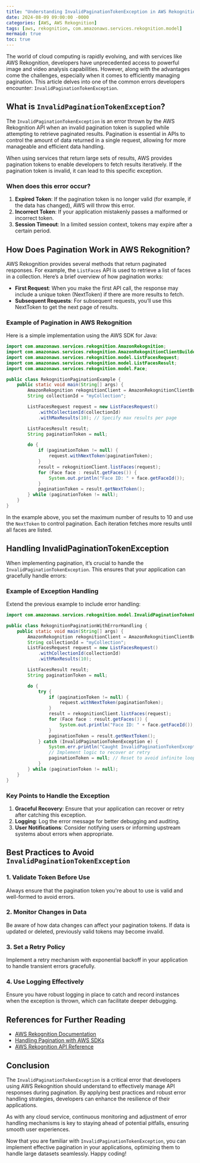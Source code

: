 ```yaml
---
title: "Understanding InvalidPaginationTokenException in AWS Rekognition: A Comprehensive Guide"
date: 2024-08-09 09:00:00 -0000
categories: [AWS, AWS Rekognition]
tags: [aws, rekognition, com.amazonaws.services.rekognition.model]
mermaid: true
toc: true
---
```



The world of cloud computing is rapidly evolving, and with services like AWS Rekognition, developers have unprecedented access to powerful image and video analysis capabilities. However, along with the advantages come the challenges, especially when it comes to efficiently managing pagination. This article delves into one of the common errors developers encounter: `InvalidPaginationTokenException`. 

## What is `InvalidPaginationTokenException`?

The `InvalidPaginationTokenException` is an error thrown by the AWS Rekognition API when an invalid pagination token is supplied while attempting to retrieve paginated results. Pagination is essential in APIs to control the amount of data returned in a single request, allowing for more manageable and efficient data handling.

When using services that return large sets of results, AWS provides pagination tokens to enable developers to fetch results iteratively. If the pagination token is invalid, it can lead to this specific exception.

### When does this error occur?

1. **Expired Token**: If the pagination token is no longer valid (for example, if the data has changed), AWS will throw this error.
2. **Incorrect Token**: If your application mistakenly passes a malformed or incorrect token.
3. **Session Timeout**: In a limited session context, tokens may expire after a certain period.

## How Does Pagination Work in AWS Rekognition?

AWS Rekognition provides several methods that return paginated responses. For example, the `ListFaces` API is used to retrieve a list of faces in a collection. Here’s a brief overview of how pagination works:

- **First Request**: When you make the first API call, the response may include a unique token (NextToken) if there are more results to fetch.
- **Subsequent Requests**: For subsequent requests, you’ll use this NextToken to get the next page of results.

### Example of Pagination in AWS Rekognition

Here is a simple implementation using the AWS SDK for Java:

```java
import com.amazonaws.services.rekognition.AmazonRekognition;
import com.amazonaws.services.rekognition.AmazonRekognitionClientBuilder;
import com.amazonaws.services.rekognition.model.ListFacesRequest;
import com.amazonaws.services.rekognition.model.ListFacesResult;
import com.amazonaws.services.rekognition.model.Face;

public class RekognitionPaginationExample {
    public static void main(String[] args) {
        AmazonRekognition rekognitionClient = AmazonRekognitionClientBuilder.defaultClient();
        String collectionId = "myCollection";

        ListFacesRequest request = new ListFacesRequest()
            .withCollectionId(collectionId)
            .withMaxResults(10); // Specify max results per page

        ListFacesResult result;
        String paginationToken = null;

        do {
            if (paginationToken != null) {
                request.withNextToken(paginationToken);
            }
            result = rekognitionClient.listFaces(request);
            for (Face face : result.getFaces()) {
                System.out.println("Face ID: " + face.getFaceId());
            }
            paginationToken = result.getNextToken();
        } while (paginationToken != null);
    }
}
```

In the example above, you set the maximum number of results to 10 and use the `NextToken` to control pagination. Each iteration fetches more results until all faces are listed.

## Handling InvalidPaginationTokenException

When implementing pagination, it’s crucial to handle the `InvalidPaginationTokenException`. This ensures that your application can gracefully handle errors:

### Example of Exception Handling

Extend the previous example to include error handling:

```java
import com.amazonaws.services.rekognition.model.InvalidPaginationTokenException;

public class RekognitionPaginationWithErrorHandling {
    public static void main(String[] args) {
        AmazonRekognition rekognitionClient = AmazonRekognitionClientBuilder.defaultClient();
        String collectionId = "myCollection";
        ListFacesRequest request = new ListFacesRequest()
            .withCollectionId(collectionId)
            .withMaxResults(10);

        ListFacesResult result;
        String paginationToken = null;

        do {
            try {
                if (paginationToken != null) {
                    request.withNextToken(paginationToken);
                }
                result = rekognitionClient.listFaces(request);
                for (Face face : result.getFaces()) {
                    System.out.println("Face ID: " + face.getFaceId());
                }
                paginationToken = result.getNextToken();
            } catch (InvalidPaginationTokenException e) {
                System.err.println("Caught InvalidPaginationTokenException: " + e.getMessage());
                // Implement logic to recover or retry
                paginationToken = null; // Reset to avoid infinite loop
            }
        } while (paginationToken != null);
    }
}
```

### Key Points to Handle the Exception

1. **Graceful Recovery**: Ensure that your application can recover or retry after catching this exception.
2. **Logging**: Log the error message for better debugging and auditing.
3. **User Notifications**: Consider notifying users or informing upstream systems about errors when appropriate.

## Best Practices to Avoid `InvalidPaginationTokenException`

### 1. Validate Token Before Use

Always ensure that the pagination token you're about to use is valid and well-formed to avoid errors.

### 2. Monitor Changes in Data

Be aware of how data changes can affect your pagination tokens. If data is updated or deleted, previously valid tokens may become invalid.

### 3. Set a Retry Policy

Implement a retry mechanism with exponential backoff in your application to handle transient errors gracefully.

### 4. Use Logging Effectively

Ensure you have robust logging in place to catch and record instances when the exception is thrown, which can facilitate deeper debugging.

## References for Further Reading

- [AWS Rekognition Documentation](https://docs.aws.amazon.com/rekognition/latest/dg/what-is.html)
- [Handling Pagination with AWS SDKs](https://docs.aws.amazon.com/sdk-for-java/latest/developer-guide/pagination.html)
- [AWS Rekognition API Reference](https://docs.aws.amazon.com/rekognition/latest/dg/API_Reference.html)

## Conclusion

The `InvalidPaginationTokenException` is a critical error that developers using AWS Rekognition should understand to effectively manage API responses during pagination. By applying best practices and robust error handling strategies, developers can enhance the resilience of their applications. 

As with any cloud service, continuous monitoring and adjustment of error handling mechanisms is key to staying ahead of potential pitfalls, ensuring smooth user experiences.

Now that you are familiar with `InvalidPaginationTokenException`, you can implement effective pagination in your applications, optimizing them to handle large datasets seamlessly. Happy coding!